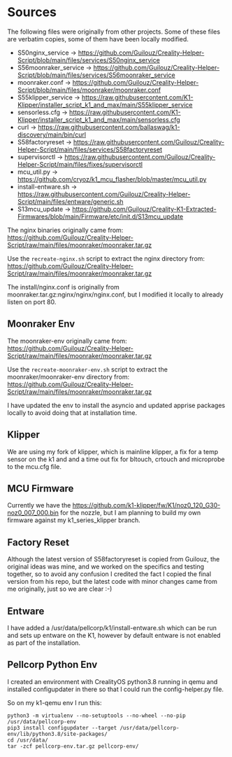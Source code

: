 # Sources

The following files were originally from other projects.  Some of these files are verbatim copies, some of them have been locally modified.

- S50nginx_service -> https://github.com/Guilouz/Creality-Helper-Script/blob/main/files/services/S50nginx_service
- S56moonraker_service -> https://github.com/Guilouz/Creality-Helper-Script/blob/main/files/services/S56moonraker_service
- moonraker.conf -> https://github.com/Guilouz/Creality-Helper-Script/blob/main/files/moonraker/moonraker.conf
- S55klipper_service -> https://raw.githubusercontent.com/K1-Klipper/installer_script_k1_and_max/main/S55klipper_service
- sensorless.cfg -> https://raw.githubusercontent.com/K1-Klipper/installer_script_k1_and_max/main/sensorless.cfg
- curl -> https://raw.githubusercontent.com/ballaswag/k1-discovery/main/bin/curl
- S58factoryreset -> https://raw.githubusercontent.com/Guilouz/Creality-Helper-Script/main/files/services/S58factoryreset
- supervisorctl -> https://raw.githubusercontent.com/Guilouz/Creality-Helper-Script/main/files/fixes/supervisorctl
- mcu_util.py -> https://github.com/cryoz/k1_mcu_flasher/blob/master/mcu_util.py
- install-entware.sh -> https://raw.githubusercontent.com/Guilouz/Creality-Helper-Script/main/files/entware/generic.sh
- S13mcu_update -> https://github.com/Guilouz/Creality-K1-Extracted-Firmwares/blob/main/Firmware/etc/init.d/S13mcu_update

The nginx binaries originally came from:
https://github.com/Guilouz/Creality-Helper-Script/raw/main/files/moonraker/moonraker.tar.gz

Use the `recreate-nginx.sh` script to extract the nginx directory from:
https://github.com/Guilouz/Creality-Helper-Script/raw/main/files/moonraker/moonraker.tar.gz

The install/nginx.conf is originally from moonraker.tar.gz:nginx/nginx/nginx.conf, but I modified it locally to already
listen on port 80.

## Moonraker Env

The moonraker-env originally came from:
https://github.com/Guilouz/Creality-Helper-Script/raw/main/files/moonraker/moonraker.tar.gz

Use the `recreate-moonraker-env.sh` script to extract the moonraker/moonraker-env directory from:
https://github.com/Guilouz/Creality-Helper-Script/raw/main/files/moonraker/moonraker.tar.gz

I have updated the env to install the asyncio and updated apprise packages locally to avoid doing that at installation time.

## Klipper

We are using my fork of klipper, which is mainline klipper, a fix for a temp sensor on the k1 and and a time out fix for bltouch, 
crtouch and microprobe to the mcu.cfg file.

## MCU Firmware

Currently we have the https://github.com/k1-klipper/fw/K1/noz0_120_G30-noz0_007_000.bin for the nozzle, but I am planning
to build my own firmware against my k1_series_klipper branch.

## Factory Reset

Although the latest version of S58factoryreset is copied from Guilouz, the original ideas was mine, and we worked on the
specifics and testing together, so to avoid any confusion I credited the fact I copied the final version from his repo,
but the latest code with minor changes came from me originally, just so we are clear :-)

## Entware

I have added a /usr/data/pellcorp/k1/install-entware.sh which can be run and sets up entware on the K1,
however by default entware is not enabled as part of the installation.

## Pellcorp Python Env

I created an environment with CrealityOS python3.8 running in qemu and installed configupdater in there so that
I could run the config-helper.py file.

So on my k1-qemu env I run this:

```
python3 -m virtualenv --no-setuptools --no-wheel --no-pip /usr/data/pellcorp-env
pip3 install configupdater --target /usr/data/pellcorp-env/lib/python3.8/site-packages/
cd /usr/data/
tar -zcf pellcorp-env.tar.gz pellcorp-env/
```
